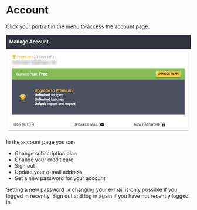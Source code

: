 # Account

Click your portrait in the menu to access the account page.

![Manage Account Page](../.gitbook/assets/image%20%2816%29.png)

In the account page you can 

* Change subscription plan
* Change your credit card
* Sign out
* Update your e-mail address
* Set a new password for your account

Setting a new password or changing your e-mail is only possible if you logged in recently. Sign out and log in again if you have not recently logged in.

